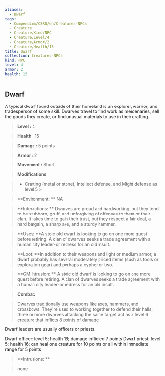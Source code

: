 ```yaml
---
aliases:
  - Dwarf
tags:
  - Compendium/CSRD/en/Creatures-NPCs
  - Creature
  - Creature/Kind/NPC
  - Creature/Level/4
  - Creature/Armor/2
  - Creature/Health/15
title: Dwarf
collection: Creatures-NPCs
kind: NPC
level: 4
armor: 2
health: 15
---
```

## Dwarf    
A typical dwarf found outside of their homeland is an explorer, warrior, and tradesperson of some skill. Dwarves travel to find work as mercenaries, sell the goods they create, or find unusual materials to use in their crafting.    
  
    
> **Level :** 4    
> **Health :** 15    
> **Damage :** 5 points    
> **Armor :** 2    
> **Movement :** Short    
> **Modifications**    
>- Crafting (metal or stone), Intellect defense, and Might defense as level 5 >  
>    
> **Environment: ** NA    
> **Interactions: ** Dwarves are proud and hardworking, but they tend to be stubborn, gruff, and unforgiving of offenses to them or their clan. It takes time to gain their trust, but they respect a fair deal, a hard bargain, a sharp axe, and a sturdy hammer.    
> **Uses: **A stoic old dwarf is looking to go on one more quest before retiring. A clan of dwarves seeks a trade agreement with a human city leader-or redress for an old insult.    
> **Loot: **In addition to their weapons and light or medium armor, a dwarf probably has several moderately priced items (such as tools or exploration gear) and perhaps a cypher or two.    
> **GM Intrusion: ** A stoic old dwarf is looking to go on one more quest before retiring. A clan of dwarves seeks a trade agreement with a human city leader-or redress for an old insult.    
  
> **Combat:**   
> Dwarves traditionally use weapons like axes, hammers, and crossbows. They're used to working together to defend their halls; three or more dwarves attacking the same target act as a level 6 creature that inflicts 8 points of damage.   
Dwarf leaders are usually officers or priests.  
Dwarf officer: level 5; health 16; damage inflicted 7 points Dwarf priest: level 5; health 16; can heal one creature for 10 points or all within immediate range for 5 points    
    
  
> **Intrusions: **   
> none    

